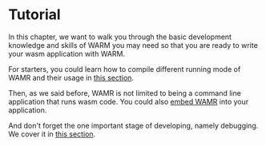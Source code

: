 # Tutorial

In this chapter, we want to walk you through the basic development knowledge and skills of WARM you may need so that you are ready to write your wasm application with WARM.

For starters, you could learn how to compile different running mode of WAMR and their usage in [this section](build_tutorial/README.md).

Then, as we said before, WAMR is not limited to being a command line application that runs wasm code. You could also [embed WAMR](language_embedding/README.md) into your application.

And don't forget the one important stage of developing, namely debugging. We cover it in [this section](debugging&IDE_support/README.md).